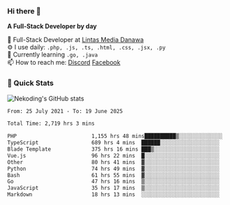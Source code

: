 ### Hi there 👋

**A Full-Stack Developer by day**

🔭 Full-Stack Developer at [Lintas Media Danawa](https://www.lintasmediadanawa.com/)  
⚙️ I use daily: `.php, .js, .ts, .html, .css, .jsx, .py`  
🌱 Currently learning `.go, .java`  
📫 How to reach me: [Discord](https://discordapp.com/users/984448732999327766)  [Facebook](https://fb.me/tyvandi)  

### 🚀 Quick Stats  

![Nekoding's GitHub stats](https://github-readme-stats.vercel.app/api?username=nekoding&show_icons=true)

<!--START_SECTION:waka-->

```txt
From: 25 July 2021 - To: 19 June 2025

Total Time: 2,719 hrs 3 mins

PHP                        1,155 hrs 48 mins██████████▒░░░░░░░░░░░░░░   41.28 %
TypeScript                 689 hrs 4 mins  ██████░░░░░░░░░░░░░░░░░░░   24.61 %
Blade Template             375 hrs 16 mins ███▒░░░░░░░░░░░░░░░░░░░░░   13.40 %
Vue.js                     96 hrs 22 mins  █░░░░░░░░░░░░░░░░░░░░░░░░   03.44 %
Other                      80 hrs 41 mins  ▓░░░░░░░░░░░░░░░░░░░░░░░░   02.88 %
Python                     74 hrs 49 mins  ▓░░░░░░░░░░░░░░░░░░░░░░░░   02.67 %
Bash                       61 hrs 55 mins  ▓░░░░░░░░░░░░░░░░░░░░░░░░   02.21 %
Go                         47 hrs 16 mins  ▒░░░░░░░░░░░░░░░░░░░░░░░░   01.69 %
JavaScript                 35 hrs 17 mins  ▒░░░░░░░░░░░░░░░░░░░░░░░░   01.26 %
Markdown                   18 hrs 13 mins  ░░░░░░░░░░░░░░░░░░░░░░░░░   00.65 %
```

<!--END_SECTION:waka-->

<!--
**nekoding/nekoding** is a ✨ _special_ ✨ repository because its `README.md` (this file) appears on your GitHub profile.

Here are some ideas to get you started:

- 🔭 I’m currently working on ...
- 🌱 I’m currently learning ...
- 👯 I’m looking to collaborate on ...
- 🤔 I’m looking for help with ...
- 💬 Ask me about ...
- 📫 How to reach me: ...
- 😄 Pronouns: ...
- ⚡ Fun fact: ...
-->

